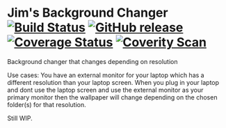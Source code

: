 # Jim's Background Changer [![Build Status](https://travis-ci.org/Jimver/jimsbackgroundchanger.svg?branch=master)](https://travis-ci.org/Jimver/jimsbackgroundchanger) [![GitHub release](https://img.shields.io/github/release/jimver/jimsbackgroundchanger.svg)](https://github.com/Jimver/jimsbackgroundchanger/releases) [![Coverage Status](https://coveralls.io/repos/github/Jimver/jimsbackgroundchanger/badge.svg?branch=master)](https://coveralls.io/github/Jimver/jimsbackgroundchanger?branch=master) [![Coverity Scan](https://img.shields.io/coverity/scan/11861.svg)](https://scan.coverity.com/projects/jimver-jimsbackgroundchanger)
Background changer that changes depending on resolution

Use cases:
You have an external monitor for your laptop which has a different resolution than your laptop screen.
When you plug in your laptop and dont use the laptop screen and use the external monitor as your primary monitor then the wallpaper will change depending on the chosen folder(s) for that resolution.

Still WIP.
